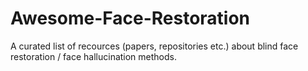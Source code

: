 # Awesome-Face-Restoration
A curated list of recources (papers, repositories etc.) about blind face restoration / face hallucination methods.
